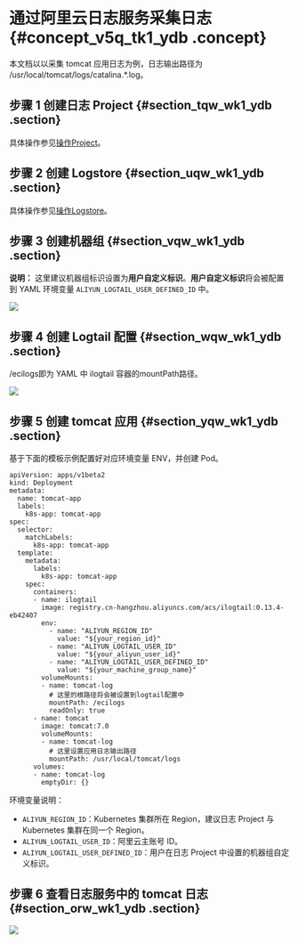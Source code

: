 # 通过阿里云日志服务采集日志 {#concept_v5q_tk1_ydb .concept}

本文档以以采集 tomcat 应用日志为例，日志输出路径为 /usr/local/tomcat/logs/catalina.\*.log。

## 步骤 1 创建日志 Project {#section_tqw_wk1_ydb .section}

具体操作参见[操作Project](../../../../../intl.zh-CN/用户指南/准备工作/操作Project.md#)。

## 步骤 2 创建 Logstore {#section_uqw_wk1_ydb .section}

具体操作参见[操作Logstore](../../../../../intl.zh-CN/用户指南/准备工作/操作Logstore.md#)。

## 步骤 3 创建机器组 {#section_vqw_wk1_ydb .section}

**说明：** 这里建议机器组标识设置为**用户自定义标识**。**用户自定义标识**将会被配置到 YAML 环境变量 `ALIYUN_LOGTAIL_USER_DEFINED_ID` 中。

![](http://static-aliyun-doc.oss-cn-hangzhou.aliyuncs.com/assets/img/16506/155176510339889_zh-CN.png)

## 步骤 4 创建 Logtail 配置 {#section_wqw_wk1_ydb .section}

/ecilogs即为 YAML 中 ilogtail 容器的mountPath路径。

![](http://static-aliyun-doc.oss-cn-hangzhou.aliyuncs.com/assets/img/16506/155176510310340_zh-CN.png)

## 步骤 5 创建 tomcat 应用 {#section_yqw_wk1_ydb .section}

基于下面的模板示例配置好对应环境变量 ENV，并创建 Pod。

```
apiVersion: apps/v1beta2
kind: Deployment
metadata:
  name: tomcat-app
  labels:
    k8s-app: tomcat-app
spec:
  selector:
    matchLabels:
      k8s-app: tomcat-app
  template:
    metadata:
      labels:
        k8s-app: tomcat-app
    spec:
      containers:
      - name: ilogtail
        image: registry.cn-hangzhou.aliyuncs.com/acs/ilogtail:0.13.4-eb42407
        env:
          - name: "ALIYUN_REGION_ID"
            value: "${your_region_id}"
          - name: "ALIYUN_LOGTAIL_USER_ID"
            value: "${your_aliyun_user_id}"
          - name: "ALIYUN_LOGTAIL_USER_DEFINED_ID"
            value: "${your_machine_group_name}"
        volumeMounts:
        - name: tomcat-log
          # 这里的根路径将会被设置到logtail配置中
          mountPath: /ecilogs
          readOnly: true
      - name: tomcat
        image: tomcat:7.0
        volumeMounts:
        - name: tomcat-log
          # 这里设置应用日志输出路径
          mountPath: /usr/local/tomcat/logs
      volumes:
      - name: tomcat-log
        emptyDir: {}
```

环境变量说明：

-   `ALIYUN_REGION_ID`：Kubernetes 集群所在 Region，建议日志 Project 与 Kubernetes 集群在同一个 Region。
-   `ALIYUN_LOGTAIL_USER_ID`：阿里云主账号 ID。
-   `ALIYUN_LOGTAIL_USER_DEFINED_ID`：用户在日志 Project 中设置的机器组自定义标识。

## 步骤 6 查看日志服务中的 tomcat 日志 {#section_orw_wk1_ydb .section}

![](http://static-aliyun-doc.oss-cn-hangzhou.aliyuncs.com/assets/img/16506/155176510310341_zh-CN.png)

